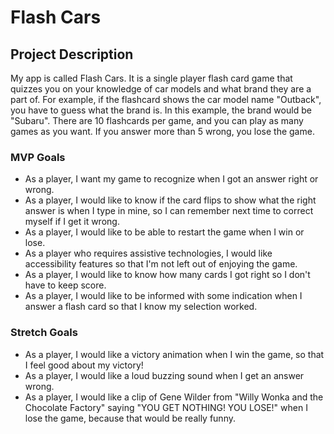 # Flash Cars

## Project Description

My app is called Flash Cars. It is a single player flash card game that quizzes you on your knowledge of car models and what brand they are a part of. For example, if the flashcard shows the car model name "Outback", you have to guess what the brand is. In this example, the brand would be "Subaru". There are 10 flashcards per game, and you can play as many games as you want. If you answer more than 5 wrong, you lose the game.

### MVP Goals

- As a player, I want my game to recognize when I got an answer right or wrong.
- As a player, I would like to know if the card flips to show what the right answer is when I type in mine, so I can remember next time to correct myself if I get it wrong.
- As a player, I would like to be able to restart the game when I win or lose.
- As a player who requires assistive technologies, I would like accessibility features so that I'm not left out of enjoying the game.
- As a player, I would like to know how many cards I got right so I don't have to keep score.
- As a player, I would like to be informed with some indication when I answer a flash card so that I know my selection worked.

### Stretch Goals

- As a player, I would like a victory animation when I win the game, so that I feel good about my victory!
- As a player, I would like a loud buzzing sound when I get an answer wrong.
- As a player, I would like a clip of Gene Wilder from "Willy Wonka and the Chocolate Factory" saying "YOU GET NOTHING! YOU LOSE!" when I lose the game, because that would be really funny.
